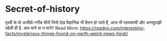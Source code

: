 # Secret-of-history
पृथ्वी के वो अजीबो–गरीब चीजें जिसे देख वैज्ञानिक भी हैरान हो जाते हैं, आज भी रहस्यमयी और अनसुलझी पहेली ही है, आप माने या न माने? Read More: https://readroj.com/interesting-facts/mysterious-things-found-on-earth-weird-news-hindi/
